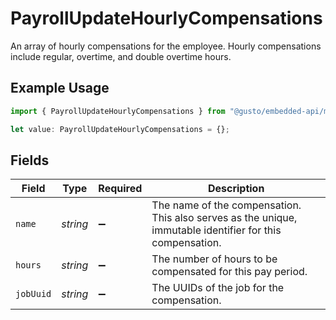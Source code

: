 # PayrollUpdateHourlyCompensations

An array of hourly compensations for the employee. Hourly compensations include regular, overtime, and double overtime hours.

## Example Usage

```typescript
import { PayrollUpdateHourlyCompensations } from "@gusto/embedded-api/models/components/payrollupdate.js";

let value: PayrollUpdateHourlyCompensations = {};
```

## Fields

| Field                                                                                                     | Type                                                                                                      | Required                                                                                                  | Description                                                                                               |
| --------------------------------------------------------------------------------------------------------- | --------------------------------------------------------------------------------------------------------- | --------------------------------------------------------------------------------------------------------- | --------------------------------------------------------------------------------------------------------- |
| `name`                                                                                                    | *string*                                                                                                  | :heavy_minus_sign:                                                                                        | The name of the compensation. This also serves as the unique, immutable identifier for this compensation. |
| `hours`                                                                                                   | *string*                                                                                                  | :heavy_minus_sign:                                                                                        | The number of hours to be compensated for this pay period.                                                |
| `jobUuid`                                                                                                 | *string*                                                                                                  | :heavy_minus_sign:                                                                                        | The UUIDs of the job for the compensation.                                                                |